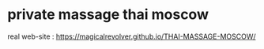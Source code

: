 # private massage thai moscow
real web-site : https://magicalrevolver.github.io/THAI-MASSAGE-MOSCOW/
